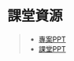 # 課堂資源
> * [專案PPT](http://isee.scu.edu.tw/mod/url/view.php?id=691218)
> * [課堂PPT](http://isee.scu.edu.tw/mod/url/view.php?id=692358)
